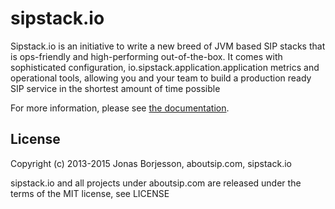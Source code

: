 sipstack.io
=======

Sipstack.io is an initiative to write a new breed of JVM based SIP stacks that is ops-friendly and high-performing out-of-the-box. It comes with sophisticated configuration, io.sipstack.application.application metrics and operational tools, allowing you and your team to build a production ready SIP service in the shortest amount of time possible

For more information, please see [the documentation](http://www.sipstack.io).


License
-------

Copyright (c) 2013-2015 Jonas Borjesson, aboutsip.com, sipstack.io

sipstack.io and all projects under aboutsip.com are released under the terms of the MIT license, see LICENSE


